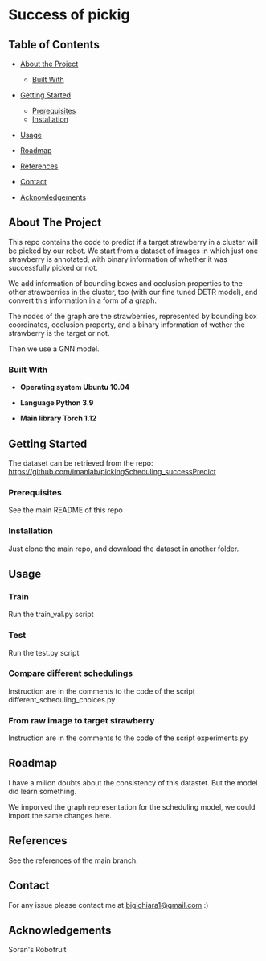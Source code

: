 # Success of pickig


<!-- TABLE OF CONTENTS -->

## Table of Contents

* [About the Project](#about-the-project)
  * [Built With](#built-with)
* [Getting Started](#getting-started)
  * [Prerequisites](#prerequisites)
  * [Installation](#installation)
* [Usage](#usage)
* [Roadmap](#roadmap)
* [References](#references)

* [Contact](#contact)

* [Acknowledgements](#acknowledgements)



## About The Project

This repo contains the code to predict if a target strawberry in a cluster will be picked by our robot. We start from a dataset of images in which just one strawberry is annotated, with binary information of whether it was successfully picked or not.


We add information of bounding boxes and occlusion properties to the other strawberries in the cluster, too (with our fine tuned DETR model), and convert this information in a form of a graph.


The nodes of the graph are the strawberries, represented by bounding box coordinates, occlusion property, and a binary information of wether the strawberry is the target or not.


Then we use a GNN model.



### Built With



- **Operating system Ubuntu 10.04**

- **Language Python 3.9**

- **Main library Torch 1.12** 




## Getting Started



The dataset can be retrieved from the repo: https://github.com/imanlab/pickingScheduling_successPredict



### Prerequisites



See the main README of this repo


### Installation



Just clone the main repo, and download the dataset in another folder.



## Usage



### Train

Run the train_val.py script

### Test

Run the test.py script

### Compare different schedulings

Instruction are in the comments to the code of the script different_scheduling_choices.py

### From raw image to target strawberry

Instruction are in the comments to the code of the script experiments.py


## Roadmap



I have a milion doubts about the consistency of this datastet. But the model did learn something.



We imporved the graph representation for the scheduling model, we could import the same changes here.



## References 



See the references of the main branch.



## Contact 


For any issue please contact me at bigichiara1@gmail.com :)





## Acknowledgements



Soran's Robofruit





















